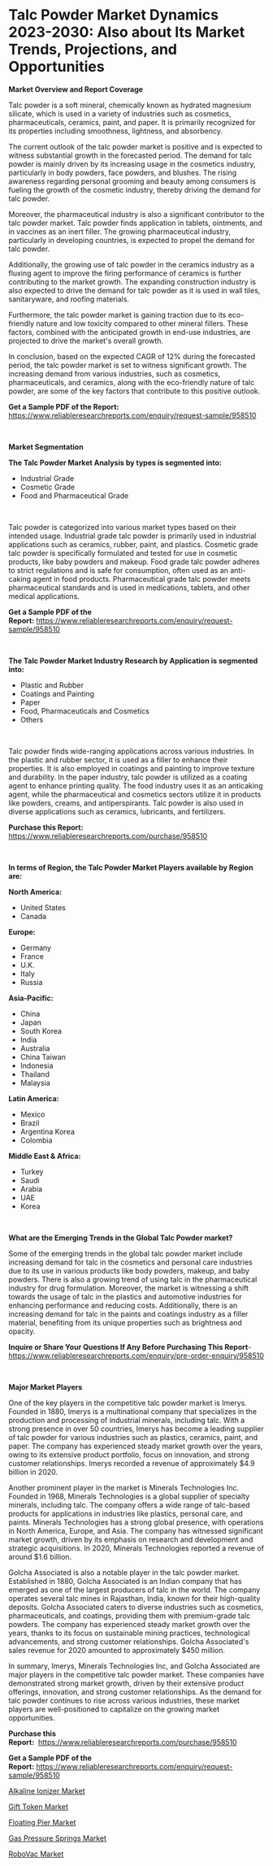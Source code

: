 <p><h1>Talc Powder Market Dynamics 2023-2030: Also about Its Market Trends, Projections, and Opportunities</h1></p><p><strong>Market Overview and Report Coverage</strong></p>
<p><p>Talc powder is a soft mineral, chemically known as hydrated magnesium silicate, which is used in a variety of industries such as cosmetics, pharmaceuticals, ceramics, paint, and paper. It is primarily recognized for its properties including smoothness, lightness, and absorbency.</p><p>The current outlook of the talc powder market is positive and is expected to witness substantial growth in the forecasted period. The demand for talc powder is mainly driven by its increasing usage in the cosmetics industry, particularly in body powders, face powders, and blushes. The rising awareness regarding personal grooming and beauty among consumers is fueling the growth of the cosmetic industry, thereby driving the demand for talc powder.</p><p>Moreover, the pharmaceutical industry is also a significant contributor to the talc powder market. Talc powder finds application in tablets, ointments, and in vaccines as an inert filler. The growing pharmaceutical industry, particularly in developing countries, is expected to propel the demand for talc powder.</p><p>Additionally, the growing use of talc powder in the ceramics industry as a fluxing agent to improve the firing performance of ceramics is further contributing to the market growth. The expanding construction industry is also expected to drive the demand for talc powder as it is used in wall tiles, sanitaryware, and roofing materials.</p><p>Furthermore, the talc powder market is gaining traction due to its eco-friendly nature and low toxicity compared to other mineral fillers. These factors, combined with the anticipated growth in end-use industries, are projected to drive the market's overall growth.</p><p>In conclusion, based on the expected CAGR of 12% during the forecasted period, the talc powder market is set to witness significant growth. The increasing demand from various industries, such as cosmetics, pharmaceuticals, and ceramics, along with the eco-friendly nature of talc powder, are some of the key factors that contribute to this positive outlook.</p></p>
<p><strong>Get a Sample PDF of the Report:</strong> <a href="https://www.reliableresearchreports.com/enquiry/request-sample/958510">https://www.reliableresearchreports.com/enquiry/request-sample/958510</a></p>
<p>&nbsp;</p>
<p><strong>Market Segmentation</strong></p>
<p><strong>The Talc Powder Market Analysis by types is segmented into:</strong></p>
<p><ul><li>Industrial Grade</li><li>Cosmetic Grade</li><li>Food and Pharmaceutical Grade</li></ul></p>
<p>&nbsp;</p>
<p><p>Talc powder is categorized into various market types based on their intended usage. Industrial grade talc powder is primarily used in industrial applications such as ceramics, rubber, paint, and plastics. Cosmetic grade talc powder is specifically formulated and tested for use in cosmetic products, like baby powders and makeup. Food grade talc powder adheres to strict regulations and is safe for consumption, often used as an anti-caking agent in food products. Pharmaceutical grade talc powder meets pharmaceutical standards and is used in medications, tablets, and other medical applications.</p></p>
<p><strong>Get a Sample PDF of the Report:</strong>&nbsp;<a href="https://www.reliableresearchreports.com/enquiry/request-sample/958510">https://www.reliableresearchreports.com/enquiry/request-sample/958510</a></p>
<p>&nbsp;</p>
<p><strong>The Talc Powder Market Industry Research by Application is segmented into:</strong></p>
<p><ul><li>Plastic and Rubber</li><li>Coatings and Painting</li><li>Paper</li><li>Food, Pharmaceuticals and Cosmetics</li><li>Others</li></ul></p>
<p>&nbsp;</p>
<p><p>Talc powder finds wide-ranging applications across various industries. In the plastic and rubber sector, it is used as a filler to enhance their properties. It is also employed in coatings and painting to improve texture and durability. In the paper industry, talc powder is utilized as a coating agent to enhance printing quality. The food industry uses it as an anticaking agent, while the pharmaceutical and cosmetics sectors utilize it in products like powders, creams, and antiperspirants. Talc powder is also used in diverse applications such as ceramics, lubricants, and fertilizers.</p></p>
<p><strong>Purchase this Report:</strong>&nbsp; <a href="https://www.reliableresearchreports.com/purchase/958510">https://www.reliableresearchreports.com/purchase/958510</a></p>
<p>&nbsp;</p>
<p><strong>In terms of Region, the Talc Powder Market Players available by Region are:</strong></p>
<p>
    <p> <strong> North America: </strong>
        <ul>
            <li>United States</li>
            <li>Canada</li>
        </ul>
        </p> 
    <p> <strong> Europe: </strong>
        <ul>
            <li>Germany</li>
            <li>France</li>
            <li>U.K.</li>
            <li>Italy</li>
            <li>Russia</li>
        </ul>
        </p> 
    <p> <strong> Asia-Pacific: </strong>
        <ul>
            <li>China</li>
            <li>Japan</li>
            <li>South Korea</li>
            <li>India</li>
            <li>Australia</li>
            <li>China Taiwan</li>
            <li>Indonesia</li>
            <li>Thailand</li>
            <li>Malaysia</li>
        </ul>
        </p> 
    <p> <strong> Latin America: </strong>
        <ul>
            <li>Mexico</li>
            <li>Brazil</li>
            <li>Argentina Korea</li>
            <li>Colombia</li>
        </ul>
        </p> 
    <p> <strong> Middle East & Africa: </strong>
        <ul>
            <li>Turkey</li>
            <li>Saudi</li>
            <li>Arabia</li>
            <li>UAE</li>
            <li>Korea</li>
        </ul>
    </p>
    </p>
<p>&nbsp;</p>
<p><strong>What are the Emerging Trends in the Global Talc Powder market?</strong></p>
<p><p>Some of the emerging trends in the global talc powder market include increasing demand for talc in the cosmetics and personal care industries due to its use in various products like body powders, makeup, and baby powders. There is also a growing trend of using talc in the pharmaceutical industry for drug formulation. Moreover, the market is witnessing a shift towards the usage of talc in the plastics and automotive industries for enhancing performance and reducing costs. Additionally, there is an increasing demand for talc in the paints and coatings industry as a filler material, benefiting from its unique properties such as brightness and opacity.</p></p>
<p><strong>Inquire or Share Your Questions If Any Before Purchasing This Report</strong>- <a href="https://www.reliableresearchreports.com/enquiry/pre-order-enquiry/958510">https://www.reliableresearchreports.com/enquiry/pre-order-enquiry/958510</a></p>
<p>&nbsp;</p>
<p><strong>Major Market Players</strong></p>
<p><p>One of the key players in the competitive talc powder market is Imerys. Founded in 1880, Imerys is a multinational company that specializes in the production and processing of industrial minerals, including talc. With a strong presence in over 50 countries, Imerys has become a leading supplier of talc powder for various industries such as plastics, ceramics, paint, and paper. The company has experienced steady market growth over the years, owing to its extensive product portfolio, focus on innovation, and strong customer relationships. Imerys recorded a revenue of approximately $4.9 billion in 2020.</p><p>Another prominent player in the market is Minerals Technologies Inc. Founded in 1968, Minerals Technologies is a global supplier of specialty minerals, including talc. The company offers a wide range of talc-based products for applications in industries like plastics, personal care, and paints. Minerals Technologies has a strong global presence, with operations in North America, Europe, and Asia. The company has witnessed significant market growth, driven by its emphasis on research and development and strategic acquisitions. In 2020, Minerals Technologies reported a revenue of around $1.6 billion.</p><p>Golcha Associated is also a notable player in the talc powder market. Established in 1880, Golcha Associated is an Indian company that has emerged as one of the largest producers of talc in the world. The company operates several talc mines in Rajasthan, India, known for their high-quality deposits. Golcha Associated caters to diverse industries such as cosmetics, pharmaceuticals, and coatings, providing them with premium-grade talc powders. The company has experienced steady market growth over the years, thanks to its focus on sustainable mining practices, technological advancements, and strong customer relationships. Golcha Associated's sales revenue for 2020 amounted to approximately $450 million.</p><p>In summary, Imerys, Minerals Technologies Inc, and Golcha Associated are major players in the competitive talc powder market. These companies have demonstrated strong market growth, driven by their extensive product offerings, innovation, and strong customer relationships. As the demand for talc powder continues to rise across various industries, these market players are well-positioned to capitalize on the growing market opportunities.</p></p>
<p><strong>Purchase this Report:</strong>&nbsp;&nbsp;<a href="https://www.reliableresearchreports.com/purchase/958510">https://www.reliableresearchreports.com/purchase/958510</a></p>
<p></p>
<p><strong>Get a Sample PDF of the Report:</strong>&nbsp;<a href="https://www.reliableresearchreports.com/enquiry/request-sample/958510">https://www.reliableresearchreports.com/enquiry/request-sample/958510</a></p>
<p><p><a href="https://medium.com/@walkersipes1943/alkaline-ionizer-market-exploring-market-share-market-trends-and-future-growth-7121e77393e6">Alkaline Ionizer Market</a></p><p><a href="https://medium.com/@kaceyrath/gift-token-market-trends-forecast-and-competitive-analysis-to-2030-c74eb6a32805">Gift Token Market</a></p><p><a href="https://medium.com/@shaniekunze/floating-pier-market-insight-market-trends-growth-forecasted-from-2023-to-2030-556d81535b3a">Floating Pier Market</a></p><p><a href="https://medium.com/@juliusadams1991/analyzing-gas-pressure-springs-market-global-industry-perspective-and-forecast-2023-to-2030-7eba1f8852b6">Gas Pressure Springs Market</a></p><p><a href="https://medium.com/@zoeyjohns1903/robovac-market-size-cagr-trends-2024-2030-65dfe228fd6a">RoboVac Market</a></p></p>